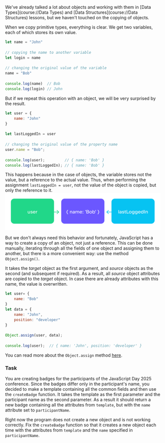 We've already talked a lot about objects and working with them in [Data Types](course://Data Types) and [Data Structures](course://Data Structures) lessons, 
but we haven't touched on the copying of objects.

When we copy primitive types, everything is clear. We get two variables, each of which stores its own value.

```javascript
let name = "John"

// copying the name to another variable
let login = name

// changing the original value of the variable
name = "Bob"

console.log(name)  // Bob
console.log(login) // John
```

But if we repeat this operation with an object, we will be very surprised by the result.

```javascript
let user = {
    name: "John"
}

let lastLoggedIn = user

// changing the original value of the property name 
user.name = "Bob";

console.log(user);         // { name: 'Bob' }
console.log(lastLoggedIn); // { name: 'Bob' }
```

This happens because in the case of objects, the variable stores not the value, but a reference to the actual value. Thus, when performing the assignment `lastLoggedIn = user`, not the value of the object is copied, but only the reference to it.
![alt_text](two_ref_one_obj.png)

But we don't always need this behavior and fortunately, JavaScript has a way to create a copy of an object, not just a reference.
This can be done manually, iterating through all the fields of one object and assigning them to another, but there is a more convenient way: use the method `Object.assign()`.

It takes the _target_ object as the first argument, and _source_ objects as the second (and subsequent if required).
As a result, all _source_ object attributes are copied to the _target_ object. In case there are already attributes with this name, the value is overwritten.

```javascript
let user= {
    name: "Bob"
}
let data = {
    name: "John",
    position: "developer"
}

Object.assign(user, data);

console.log(user);  // { name: 'John', position: 'developer' }
```

You can read more about the `Object.assign` method [here](https://developer.mozilla.org/en-US/docs/Web/JavaScript/Reference/Global_Objects/Object/assign).

### Task
You are creating badges for the participants of the JavaScript Day 2025 conference. 
Since the badges differ only in the participant's name, you decided to make a template containing all the common fields and then use the `createBadge` function. 
It takes the template as the first parameter and the participant name as the second parameter. 
As a result it should return a new badge containing all the attributes from `template`, but with the `name` attribute set to `participantName`.

Right now the program does not create a new object and is not working correctly. Fix the `createBadge` function so that it creates a new object each time with the attributes from `template` and the `name` specified in `participantName`.
